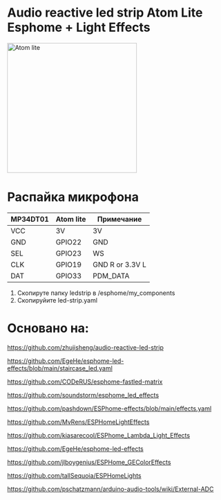 # Audio reactive led strip Atom Lite Esphome + Light Effects

<img src="https://github.com/ananyevgv/led-strip/blob/main/atom.jpg" height="300" alt="Atom lite">


# Распайка микрофона
|MP34DT01         |Atom lite        |Примечание       | 
|-----------------|-----------------|-----------------|
|VCC |3V |3V|
|GND |GPIO22 |GND|
|SEL |GPIO23 |WS|
|CLK |GPIO19 |GND R or 3.3V L|
|DAT |GPIO33 |PDM_DATA|

1. Скопируте папку ledstrip в /esphome/my_components
2. Cкопируйите led-strip.yaml

# Основано на:

https://github.com/zhujisheng/audio-reactive-led-strip

https://github.com/EgeHe/esphome-led-effects/blob/main/staircase_led.yaml

https://github.com/CODeRUS/esphome-fastled-matrix

https://github.com/soundstorm/esphome_led_effects

https://github.com/pashdown/ESPhome-effects/blob/main/effects.yaml

https://github.com/MvRens/ESPHomeLightEffects

https://github.com/kiasarecool/ESPhome_Lambda_Light_Effects

https://github.com/EgeHe/esphome-led-effects

https://github.com/jlboygenius/ESPHome_GEColorEffects

https://github.com/tallSequoia/ESPHomeLights

https://github.com/pschatzmann/arduino-audio-tools/wiki/External-ADC
